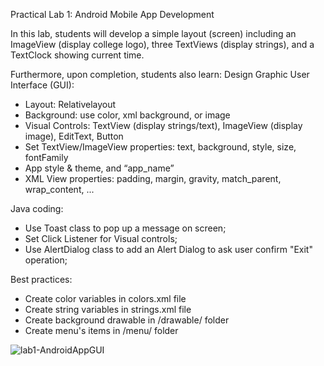 Practical Lab 1: Android Mobile App Development

In this lab, students will develop a simple layout (screen) including an ImageView (display college logo), 
three TextViews (display strings), and a TextClock showing current time.

Furthermore, upon completion, students also learn:
Design Graphic User Interface (GUI):
- Layout: Relativelayout
- Background: use color, xml background, or image
- Visual Controls: TextView (display strings/text), ImageView (display image), EditText, Button
- Set TextView/ImageView properties: text, background, style, size, fontFamily
- App style & theme, and “app_name”
- XML View properties: padding, margin, gravity, match_parent, wrap_content, ...
  
Java coding:
- Use Toast class to pop up a message on screen;
- Set Click Listener for Visual controls;
- Use AlertDialog class to add an Alert Dialog to ask user confirm "Exit" operation;

Best practices:
- Create color variables in colors.xml file
- Create string variables in strings.xml file
- Create background drawable in /drawable/ folder
- Create menu's items in /menu/ folder

![lab1-AndroidAppGUI](https://github.com/user-attachments/assets/a7510ca7-e1f0-4df6-9aee-6bdfd8f3c825)

